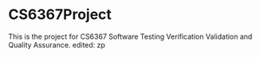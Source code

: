 # CS6367Project
This is the project for CS6367 Software Testing Verification Validation and Quality Assurance.
edited: zp
